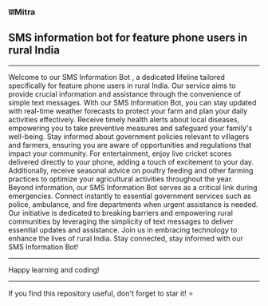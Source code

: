 ### ग्राMitra
## SMS information bot for feature phone users in rural India
---

Welcome to our SMS Information Bot , a dedicated lifeline tailored specifically for feature phone users in rural India. Our service aims to provide crucial information and assistance through the convenience of simple text messages. With our SMS Information Bot, you can stay updated with real-time weather forecasts to protect your farm and plan your daily activities effectively. Receive timely health alerts about local diseases, empowering you to take preventive measures and safeguard your family's well-being. Stay informed about government policies relevant to villagers and farmers, ensuring you are aware of opportunities and regulations that impact your community. For entertainment, enjoy live cricket scores delivered directly to your phone, adding a touch of excitement to your day. Additionally, receive seasonal advice on poultry feeding and other farming practices to optimize your agricultural activities throughout the year. Beyond information, our SMS Information Bot serves as a critical link during emergencies. Connect instantly to essential government services such as police, ambulance, and fire departments when urgent assistance is needed. Our initiative is dedicated to breaking barriers and empowering rural communities by leveraging the simplicity of text messages to deliver essential updates and assistance. Join us in embracing technology to enhance the lives of rural India. Stay connected, stay informed with our SMS Information Bot!

---

Happy learning and coding!

---

If you find this repository useful, don't forget to star it! ⭐️
